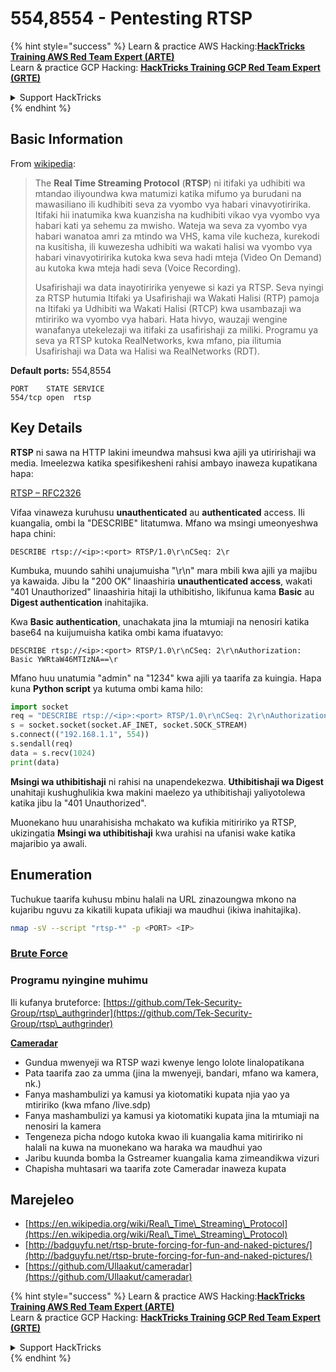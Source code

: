 # 554,8554 - Pentesting RTSP

{% hint style="success" %}
Learn & practice AWS Hacking:<img src="/.gitbook/assets/arte.png" alt="" data-size="line">[**HackTricks Training AWS Red Team Expert (ARTE)**](https://training.hacktricks.xyz/courses/arte)<img src="/.gitbook/assets/arte.png" alt="" data-size="line">\
Learn & practice GCP Hacking: <img src="/.gitbook/assets/grte.png" alt="" data-size="line">[**HackTricks Training GCP Red Team Expert (GRTE)**<img src="/.gitbook/assets/grte.png" alt="" data-size="line">](https://training.hacktricks.xyz/courses/grte)

<details>

<summary>Support HackTricks</summary>

* Check the [**subscription plans**](https://github.com/sponsors/carlospolop)!
* **Join the** 💬 [**Discord group**](https://discord.gg/hRep4RUj7f) or the [**telegram group**](https://t.me/peass) or **follow** us on **Twitter** 🐦 [**@hacktricks\_live**](https://twitter.com/hacktricks\_live)**.**
* **Share hacking tricks by submitting PRs to the** [**HackTricks**](https://github.com/carlospolop/hacktricks) and [**HackTricks Cloud**](https://github.com/carlospolop/hacktricks-cloud) github repos.

</details>
{% endhint %}

## Basic Information

From [wikipedia](https://en.wikipedia.org/wiki/Real\_Time\_Streaming\_Protocol):

> The **Real Time Streaming Protocol** (**RTSP**) ni itifaki ya udhibiti wa mtandao iliyoundwa kwa matumizi katika mifumo ya burudani na mawasiliano ili kudhibiti seva za vyombo vya habari vinavyotiririka. Itifaki hii inatumika kwa kuanzisha na kudhibiti vikao vya vyombo vya habari kati ya sehemu za mwisho. Wateja wa seva za vyombo vya habari wanatoa amri za mtindo wa VHS, kama vile kucheza, kurekodi na kusitisha, ili kuwezesha udhibiti wa wakati halisi wa vyombo vya habari vinavyotiririka kutoka kwa seva hadi mteja (Video On Demand) au kutoka kwa mteja hadi seva (Voice Recording).
>
> Usafirishaji wa data inayotiririka yenyewe si kazi ya RTSP. Seva nyingi za RTSP hutumia Itifaki ya Usafirishaji wa Wakati Halisi (RTP) pamoja na Itifaki ya Udhibiti wa Wakati Halisi (RTCP) kwa usambazaji wa mtiririko wa vyombo vya habari. Hata hivyo, wauzaji wengine wanafanya utekelezaji wa itifaki za usafirishaji za miliki. Programu ya seva ya RTSP kutoka RealNetworks, kwa mfano, pia ilitumia Usafirishaji wa Data wa Halisi wa RealNetworks (RDT).

**Default ports:** 554,8554
```
PORT    STATE SERVICE
554/tcp open  rtsp
```
## Key Details

**RTSP** ni sawa na HTTP lakini imeundwa mahsusi kwa ajili ya utiririshaji wa media. Imeelezwa katika spesifikesheni rahisi ambayo inaweza kupatikana hapa:

[RTSP – RFC2326](https://tools.ietf.org/html/rfc2326)

Vifaa vinaweza kuruhusu **unauthenticated** au **authenticated** access. Ili kuangalia, ombi la "DESCRIBE" litatumwa. Mfano wa msingi umeonyeshwa hapa chini:

`DESCRIBE rtsp://<ip>:<port> RTSP/1.0\r\nCSeq: 2\r`

Kumbuka, muundo sahihi unajumuisha "\r\n" mara mbili kwa ajili ya majibu ya kawaida. Jibu la "200 OK" linaashiria **unauthenticated access**, wakati "401 Unauthorized" linaashiria hitaji la uthibitisho, likifunua kama **Basic** au **Digest authentication** inahitajika.

Kwa **Basic authentication**, unachakata jina la mtumiaji na nenosiri katika base64 na kuijumuisha katika ombi kama ifuatavyo:

`DESCRIBE rtsp://<ip>:<port> RTSP/1.0\r\nCSeq: 2\r\nAuthorization: Basic YWRtaW46MTIzNA==\r`

Mfano huu unatumia "admin" na "1234" kwa ajili ya taarifa za kuingia. Hapa kuna **Python script** ya kutuma ombi kama hilo:
```python
import socket
req = "DESCRIBE rtsp://<ip>:<port> RTSP/1.0\r\nCSeq: 2\r\nAuthorization: Basic YWRtaW46MTIzNA==\r\n\r\n"
s = socket.socket(socket.AF_INET, socket.SOCK_STREAM)
s.connect(("192.168.1.1", 554))
s.sendall(req)
data = s.recv(1024)
print(data)
```
**Msingi wa uthibitishaji** ni rahisi na unapendekezwa. **Uthibitishaji wa Digest** unahitaji kushughulikia kwa makini maelezo ya uthibitishaji yaliyotolewa katika jibu la "401 Unauthorized".

Muonekano huu unarahisisha mchakato wa kufikia mitiririko ya RTSP, ukizingatia **Msingi wa uthibitishaji** kwa urahisi na ufanisi wake katika majaribio ya awali.

## Enumeration

Tuchukue taarifa kuhusu mbinu halali na URL zinazoungwa mkono na kujaribu nguvu za kikatili kupata ufikiaji wa maudhui (ikiwa inahitajika).
```bash
nmap -sV --script "rtsp-*" -p <PORT> <IP>
```
### [Brute Force](../generic-methodologies-and-resources/brute-force.md#rtsp)

### **Programu nyingine muhimu**

Ili kufanya bruteforce: [https://github.com/Tek-Security-Group/rtsp\_authgrinder](https://github.com/Tek-Security-Group/rtsp\_authgrinder)

[**Cameradar**](https://github.com/Ullaakut/cameradar)

* Gundua mwenyeji wa RTSP wazi kwenye lengo lolote linalopatikana
* Pata taarifa zao za umma (jina la mwenyeji, bandari, mfano wa kamera, nk.)
* Fanya mashambulizi ya kamusi ya kiotomatiki kupata njia yao ya mtiririko (kwa mfano /live.sdp)
* Fanya mashambulizi ya kamusi ya kiotomatiki kupata jina la mtumiaji na nenosiri la kamera
* Tengeneza picha ndogo kutoka kwao ili kuangalia kama mitiririko ni halali na kuwa na muonekano wa haraka wa maudhui yao
* Jaribu kuunda bomba la Gstreamer kuangalia kama zimeandikwa vizuri
* Chapisha muhtasari wa taarifa zote Cameradar inaweza kupata

## Marejeleo

* [https://en.wikipedia.org/wiki/Real\_Time\_Streaming\_Protocol](https://en.wikipedia.org/wiki/Real\_Time\_Streaming\_Protocol)
* [http://badguyfu.net/rtsp-brute-forcing-for-fun-and-naked-pictures/](http://badguyfu.net/rtsp-brute-forcing-for-fun-and-naked-pictures/)
* [https://github.com/Ullaakut/cameradar](https://github.com/Ullaakut/cameradar)

{% hint style="success" %}
Learn & practice AWS Hacking:<img src="/.gitbook/assets/arte.png" alt="" data-size="line">[**HackTricks Training AWS Red Team Expert (ARTE)**](https://training.hacktricks.xyz/courses/arte)<img src="/.gitbook/assets/arte.png" alt="" data-size="line">\
Learn & practice GCP Hacking: <img src="/.gitbook/assets/grte.png" alt="" data-size="line">[**HackTricks Training GCP Red Team Expert (GRTE)**<img src="/.gitbook/assets/grte.png" alt="" data-size="line">](https://training.hacktricks.xyz/courses/grte)

<details>

<summary>Support HackTricks</summary>

* Check the [**subscription plans**](https://github.com/sponsors/carlospolop)!
* **Join the** 💬 [**Discord group**](https://discord.gg/hRep4RUj7f) or the [**telegram group**](https://t.me/peass) or **follow** us on **Twitter** 🐦 [**@hacktricks\_live**](https://twitter.com/hacktricks\_live)**.**
* **Share hacking tricks by submitting PRs to the** [**HackTricks**](https://github.com/carlospolop/hacktricks) and [**HackTricks Cloud**](https://github.com/carlospolop/hacktricks-cloud) github repos.

</details>
{% endhint %}
